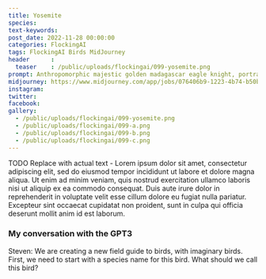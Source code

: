 ```yaml
---
title: Yosemite
species: 
text-keywords: 
post_date: 2022-11-28 00:00:00
categories: FlockingAI
tags: FlockingAI Birds MidJourney 
header      :
  teaser    : /public/uploads/flockingai/099-yosemite.png
prompt: Anthropomorphic majestic golden madagascar eagle knight, portrait, finely detailed armor, fantasy character concept, pure, benevolent, strong, portrait, line art, realistic, hyper-maximalist, intricate details, epic composition, golden ratio, CryEngine render, marquee lighting, 8k, photo realistic, stunning, detailed, fantasy, magic circle, illusion, aura, sacred, fractal feathers, cinematic lighting, intricate filigree metal design, 4k, 8k, unreal engine, octane render, volumetric
midjourney: https://www.midjourney.com/app/jobs/076406b9-1223-4b74-b50b-de4c072b836b
instagram: 
twitter: 
facebook: 
gallery: 
  - /public/uploads/flockingai/099-yosemite.png
  - /public/uploads/flockingai/099-a.png
  - /public/uploads/flockingai/099-b.png
  - /public/uploads/flockingai/099-c.png
---
```


TODO Replace with actual text - Lorem ipsum dolor sit amet, consectetur adipiscing elit, sed do eiusmod tempor incididunt ut labore et dolore magna aliqua. Ut enim ad minim veniam, quis nostrud exercitation ullamco laboris nisi ut aliquip ex ea commodo consequat. Duis aute irure dolor in reprehenderit in voluptate velit esse cillum dolore eu fugiat nulla pariatur. Excepteur sint occaecat cupidatat non proident, sunt in culpa qui officia deserunt mollit anim id est laborum.

### My conversation with the GPT3

Steven: We are creating a new field guide to birds, with imaginary birds. First, we need to start with a species name for this bird. What should we call this bird?
